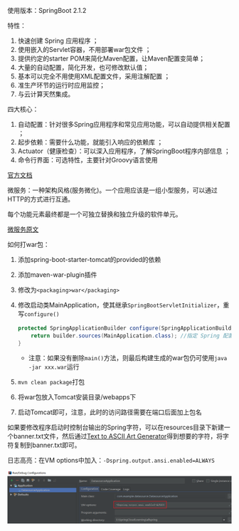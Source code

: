 使用版本：SpringBoot 2.1.2

特性：

1. 快速创建 Spring 应用程序 ；
2. 使用嵌入的Servlet容器，不用部署war包文件 ；
3. 提供约定的starter POM来简化Maven配置，让Maven配置变简单；
4. 大量的自动配置，简化开发，也可修改默认值；
5. 基本可以完全不用使用XML配置文件，采用注解配置 ；
6. 准生产环节的运行时应用监控；
7. 与云计算天然集成。

四大核心：

1. 自动配置：针对很多Spring应用程序和常见应用功能，可以自动提供相关配置 ；
2. 起步依赖：需要什么功能，就能引入响应的依赖库 ；
3. Actuator（健康检查）：可以深入应用程序，了解SpringBoot程序内部信息 ；
4. 命令行界面：可选特性，主要针对Groovy语言使用 

[官方文档](https://docs.spring.io/spring-boot/docs/2.0.3.RELEASE/reference/htmlsingle/)

微服务：一种架构风格(服务微化)。一个应用应该是一组小型服务，可以通过HTTP的方式进行互通。

每个功能元素最终都是一个可独立替换和独立升级的软件单元。

[微服务原文](https://martinfowler.com/articles/microservices.html)

如何打war包：

1. 添加spring-boot-starter-tomcat的provided的依赖

2. 添加maven-war-plugin插件

3. 修改为`<packaging>war</packaging>`

4. 修改启动类MainApplication，使其继承`SpringBootServletInitializer`，重写`configure()`

   ```java
   protected SpringApplicationBuilder configure(SpringApplicationBuilder builder){
       return builder.sources(MainApplication.class); //指定 Spring 配置
   }
   ```

   - 注意：如果没有删除`main()`方法，则最后构建生成的war包仍可使用`java -jar xxx.war`运行

5. `mvn clean package`打包

6. 将war包放入Tomcat安装目录/webapps下

7. 启动Tomcat即可，注意，此时的访问路径需要在端口后面加上包名



如果要修改程序启动时控制台输出的Spring字符，可以在resources目录下新建一个banner.txt文件，然后通过[Text to ASCII Art Generator](http://patorjk.com/software/taag/#p=display&f=Graffiti&t=Type%20Something%20)得到想要的字符，将字符复制到banner.txt即可。



日志高亮：在VM options中加入：`-Dspring.output.ansi.enabled=ALWAYS`

![](../../images/springboot-logColor.png)